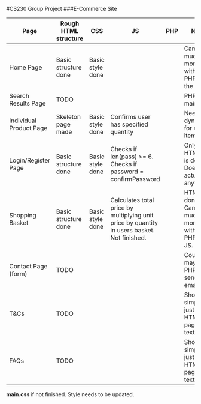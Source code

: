#CS230 Group Project
###E-Commerce Site

| Page                    | Rough HTML structure | CSS              | JS                                                                                          | PHP | Notes                                                    |
|-------------------------|----------------------|------------------|---------------------------------------------------------------------------------------------|-----|----------------------------------------------------------|
| Home Page               | Basic structure done | Basic style done |                                                                                             |     | Can't do much more without PHP to fill the page          |
| Search Results Page     | TODO                 |                  |                                                                                             |     | PHP mainly                                               |
| Individual Product Page | Skeleton page made   | Basic style done | Confirms user has specified quantity                                                        |     | Need to be dynamic for each item (PHP)                   |
| Login/Register Page     | Basic structure done | Basic style done | Checks if len(pass) >= 6. Checks if password = confirmPassword                              |     | Only the HTML/CSS is done. Doesn't actually do anything. |
| Shopping Basket         | Basic structure done | Basic style done | Calculates total price by multiplying unit price by quantity in users basket. Not finished. |     | HTML/CSS done. Can't do much more without PHP/more JS.   |
| Contact Page (form)     | TODO                 |                  |                                                                                             |     | Could maybe use PHP to send an email.                    |
| T&Cs                    | TODO                 |                  |                                                                                             |     | Should be simple, just filling HTML page with text.      |
| FAQs                    | TODO                 |                  |                                                                                             |     | Should be simple, just filling HTML page with text.      |

**main.css** if not finished. Style needs to be updated.